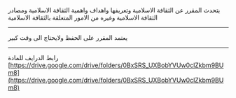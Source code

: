 يتحدث المقرر عن الثقافة الاسلامية وتعريفها واهداف واهمية الثقافة الاسلامية ومصادر الثقافة الاسلامية وغيره من الامور
المتعلقة بالثقافة الاسلامية

---
يعتمد المقرر على الحفظ ولايحتاج الى وقت كبير

---
رابط الدرايف للمادة
[https://drive.google.com/drive/folders/0BxSRS_UXBobYVUw0clZkbm9BUm8](https://drive.google.com/drive/folders/0BxSRS_UXBobYVUw0clZkbm9BUm8)
